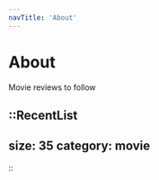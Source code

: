 ```yaml
---
navTitle: 'About'
---
```


# About

Movie reviews to follow

::RecentList
---
size: 35
category: movie
---
::
